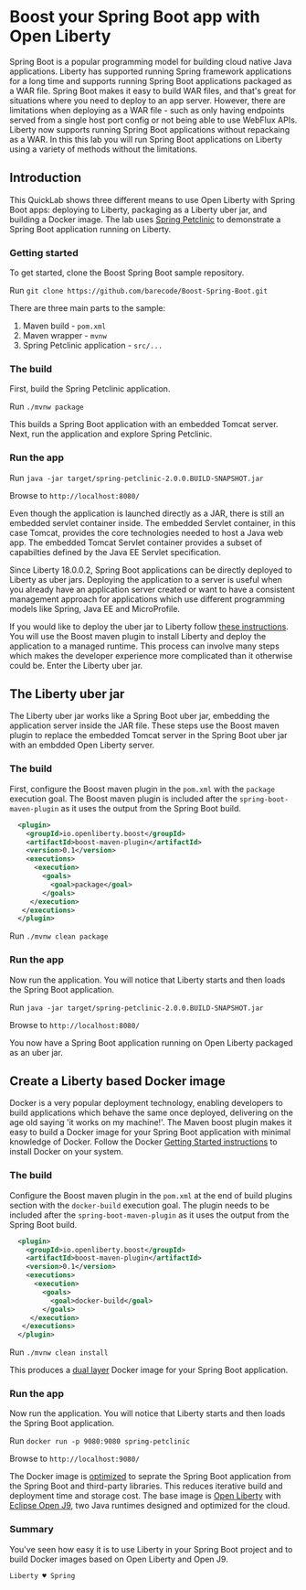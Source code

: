 # Boost your Spring Boot app with Open Liberty

Spring Boot is a popular programming model for building cloud native Java applications. Liberty has supported running Spring framework applications for a long time and supports running Spring Boot applications packaged as a WAR file. Spring Boot makes it easy to build WAR files, and that's great for situations where you need to deploy to an app server. However, there are limitations when deploying as a WAR file - such as only having endpoints served from a single host port config or not being able to use WebFlux APIs. Liberty now supports running Spring Boot applications without repackaing as a WAR. In this this lab you will run Spring Boot applications on Liberty using a variety of methods without the limitations.

## Introduction

This QuickLab shows three different means to use Open Liberty with Spring Boot apps: deploying to Liberty, packaging as a Liberty uber jar, and building a Docker image. The lab uses [Spring Petclinic](https://github.com/spring-projects/spring-petclinic) to demonstrate a Spring Boot application running on Liberty.

### Getting started

To get started, clone the Boost Spring Boot sample repository.

Run `git clone https://github.com/barecode/Boost-Spring-Boot.git`

There are three main parts to the sample:

1. Maven build - `pom.xml`
2. Maven wrapper - `mvnw`
3. Spring Petclinic application - `src/...`

### The build

First, build the Spring Petclinic application.

Run `./mvnw package`

This builds a Spring Boot application with an embedded Tomcat server. Next, run the application and explore Spring Petclinic.

### Run the app

Run `java -jar target/spring-petclinic-2.0.0.BUILD-SNAPSHOT.jar`

Browse to `http://localhost:8080/`

Even though the application is launched directly as a JAR, there is still an embedded servlet container inside. The embedded Servlet container, in this case Tomcat, provides the core technologies needed to host a Java web app. The embedded Tomcat Servlet container provides a subset of capabilties defined by the Java EE Servlet specification.

Since Liberty 18.0.0.2, Spring Boot applications can be directly deployed to Liberty as uber jars. Deploying the application to a server is useful when you already have an application server created or want to have a consistent management approach for applications which use different programming models like Spring, Java EE and MicroProfile.

If you would like to deploy the uber jar to Liberty follow [these instructions](Deploy-to-Liberty.md). You will use the Boost maven plugin to install Liberty and deploy the application to a managed runtime.  This process can involve many steps which makes the developer experience more complicated than it otherwise could be. Enter the Liberty uber jar.

## The Liberty uber jar

The Liberty uber jar works like a Spring Boot uber jar, embedding the application server inside the JAR file. These steps use the Boost maven plugin to replace the embedded Tomcat server in the Spring Boot uber jar with an embdded Open Liberty server.

### The build

First, configure the Boost maven plugin in the `pom.xml` with the `package` execution goal. The Boost maven plugin is included after the `spring-boot-maven-plugin` as it uses the output from the Spring Boot build.

```xml
  <plugin>
    <groupId>io.openliberty.boost</groupId>
    <artifactId>boost-maven-plugin</artifactId>
    <version>0.1</version>
    <executions>
      <execution>
        <goals>
          <goal>package</goal>
        </goals>
     </execution>
   </executions>
  </plugin>
```

Run `./mvnw clean package`

### Run the app

Now run the application. You will notice that Liberty starts and then loads the Spring Boot application.

Run `java -jar target/spring-petclinic-2.0.0.BUILD-SNAPSHOT.jar`

Browse to `http://localhost:8080/`

You now have a Spring Boot application running on Open Liberty packaged as an uber jar.

## Create a Liberty based Docker image

Docker is a very popular deployment technology, enabling developers to build applications which behave the same once deployed, delivering on the age old saying 'it works on my machine!'. The Maven boost plugin makes it easy to build a Docker image for your Spring Boot application with minimal knowledge of Docker. Follow the Docker [Getting Started instructions](https://www.docker.com/get-started) to install Docker on your system.

### The build

Configure the Boost maven plugin in the `pom.xml` at the end of build plugins section with the `docker-build` execution goal. The plugin needs to be included after the `spring-boot-maven-plugin` as it uses the output from the Spring Boot build.

```xml
  <plugin>
    <groupId>io.openliberty.boost</groupId>
    <artifactId>boost-maven-plugin</artifactId>
    <version>0.1</version>
    <executions>
      <execution>
        <goals>
          <goal>docker-build</goal>
        </goals>
     </execution>
   </executions>
  </plugin>
```

Run `./mvnw clean install`

This produces a [dual layer](https://openliberty.io/blog/2018/09/12/build-and-push-spring-boot-docker-images.html) Docker image for your Spring Boot application.

### Run the app

Now run the application. You will notice that Liberty starts and then loads the Spring Boot application.

Run `docker run -p 9080:9080 spring-petclinic`

Browse to `http://localhost:9080/`

The Docker image is [optimized](https://openliberty.io/blog/2018/06/29/optimizing-spring-boot-apps-for-docker.html) to seprate the Spring Boot application from the Spring Boot and third-party libraries. This reduces iterative build and deployment time and storage cost. The base image is [Open Liberty](https://openliberty.io/) with [Eclipse Open J9](https://www.eclipse.org/openj9/), two Java runtimes designed and optimized for the cloud.

### Summary

You've seen how easy it is to use Liberty in your Spring Boot project and to build Docker images based on Open Liberty and Open J9.

`Liberty ♥ Spring`
